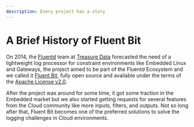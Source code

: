 ```yaml
---
description: Every project has a story
---
```


# A Brief History of Fluent Bit

On 2014,  the [Fluentd](https://fluentd.org) team at [Treasure Data](https://www.treasuredata.com) forecasted the need of a lightweight log processor for constraint environments like Embedded Linux and Gateways, the project aimed to be part of the Fluentd Ecosystem and we called it [Fluent Bit](https://fluentbit.io), fully open source and available under the terms of the [Apache License v2.0](http://www.apache.org/licenses/LICENSE-2.0).

After the project was around for some time, it got some traction in the Embedded market but we also started getting requests for several features from the Cloud community like more inputs, filters, and outputs. Not so long after that, Fluent Bit becomes one of the preferred solutions to solve the logging challenges in Cloud environments.

